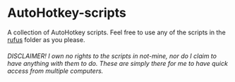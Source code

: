 # AutoHotkey-scripts
A collection of AutoHotkey scripts.
Feel free to use any of the scripts in the [rufus](https://github.com/runarsf/AutoHotkey/tree/master/rufus) folder as you please.

###### DISCLAIMER! I own no rights to the scripts in *not-mine*, nor do I claim to have anything with them to do. These are simply there for me to have quick access from multiple computers.
